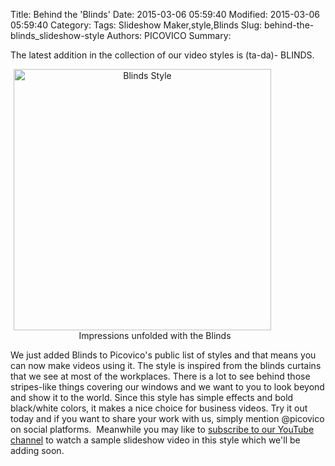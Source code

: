 
Title: Behind the 'Blinds'
Date: 2015-03-06 05:59:40
Modified: 2015-03-06 05:59:40
Category: 
Tags: Slideshow Maker,style,Blinds
Slug: behind-the-blinds_slideshow-style
Authors: PICOVICO
Summary: 


The latest addition in the collection of our video styles is (ta-da)- BLINDS.
<div class="mceTemp mceIEcenter" style="text-align: center;"><dl id="attachment_794" class="wp-caption aligncenter" style="width: 422px;"><dt class="wp-caption-dt"><a href="http://www.picovico.com/blog/wp-content/uploads/2015/03/Blinds1.png"><img class=" wp-image-794 " title="Blinds" src="http://www.picovico.com/blog/wp-content/uploads/2015/03/Blinds1.png" alt="Blinds Style" width="412" height="418" /></a></dt><dd class="wp-caption-dd">Impressions unfolded with the Blinds</dd></dl></div>
We just added Blinds to Picovico's public list of styles and that means you can now make videos using it. The style is inspired from the blinds curtains that we see at most of the workplaces. There is a lot to see behind those stripes-like things covering our windows and we want to you to look beyond and show it to the world. Since this style has simple effects and bold black/white colors, it makes a nice choice for business videos. Try it out today and if you want to share your work with us, simply mention @picovico on social platforms.  Meanwhile you may like to <a href="https://www.youtube.com/channel/UC0sFZ1KMw9yVvNbLh4NS_Bg?sub_confirmation=1" target="_blank">subscribe to our YouTube channel</a> to watch a sample slideshow video in this style which we'll be adding soon.